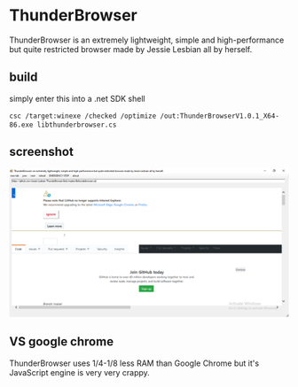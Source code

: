# ThunderBrowser
ThunderBrowser is an extremely lightweight, simple and high-performance but quite restricted browser made by Jessie Lesbian all by herself.
## build
simply enter this into a .net SDK shell
```
csc /target:winexe /checked /optimize /out:ThunderBrowserV1.0.1_X64-86.exe libthunderbrowser.cs
```
## screenshot
![ThunderBrowser on this repos](https://raw.githubusercontent.com/Jessie-Lesbian/ThunderBrowser/master/ThunderBrowser.PNG)
## VS google chrome
ThunderBrowser uses 1/4-1/8 less RAM than Google Chrome but it's JavaScript engine is very very crappy.
